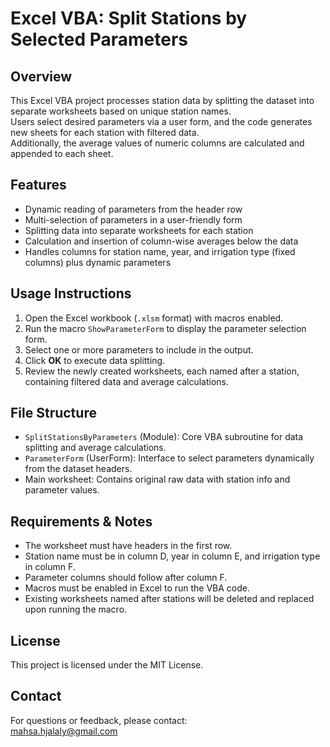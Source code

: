 # Excel VBA: Split Stations by Selected Parameters

## Overview
This Excel VBA project processes station data by splitting the dataset into separate worksheets based on unique station names.  
Users select desired parameters via a user form, and the code generates new sheets for each station with filtered data.  
Additionally, the average values of numeric columns are calculated and appended to each sheet.

## Features
- Dynamic reading of parameters from the header row  
- Multi-selection of parameters in a user-friendly form  
- Splitting data into separate worksheets for each station  
- Calculation and insertion of column-wise averages below the data  
- Handles columns for station name, year, and irrigation type (fixed columns) plus dynamic parameters  

## Usage Instructions
1. Open the Excel workbook (`.xlsm` format) with macros enabled.  
2. Run the macro `ShowParameterForm` to display the parameter selection form.  
3. Select one or more parameters to include in the output.  
4. Click **OK** to execute data splitting.  
5. Review the newly created worksheets, each named after a station, containing filtered data and average calculations.

## File Structure
- `SplitStationsByParameters` (Module): Core VBA subroutine for data splitting and average calculations.  
- `ParameterForm` (UserForm): Interface to select parameters dynamically from the dataset headers.  
- Main worksheet: Contains original raw data with station info and parameter values.

## Requirements & Notes
- The worksheet must have headers in the first row.  
- Station name must be in column D, year in column E, and irrigation type in column F.  
- Parameter columns should follow after column F.  
- Macros must be enabled in Excel to run the VBA code.  
- Existing worksheets named after stations will be deleted and replaced upon running the macro.  

## License
This project is licensed under the MIT License.

## Contact
For questions or feedback, please contact:  
mahsa.hjalaly@gmail.com

